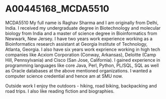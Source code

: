 # A00445168_MCDA5510
MCDA5510
My full name is Raghav Sharma and I am originally from Delhi, India. I received my undergraduate degree in Biotechnology and molecular biology from India and a master of science degree in Bioinformatics from Newwark, New Jersey. I have two years work experience working as a Bioinformatics research assistant at Georgia Institute of Technology, Atlanta, Georgia. I also have six years work exprience working in high tech companies like Acxiom Corporation (Conway, Arkansas), Deloitte (Camp Hill, Pennsylvania) and Cisco (San Jose, California). I gained experience in programming languages like core Java, Perl, Python, PL/SQL, SQL as well as Oracle databases at the above mentioned organizations. I wanted a computer science credential and hence am at SMU now.

Outside work I enjoy the outdoors - hiking, road biking, backpacking and road trips. I also like reading fiction and biographies.
